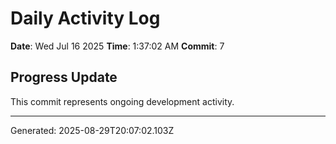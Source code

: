 # Daily Activity Log

**Date**: Wed Jul 16 2025
**Time**: 1:37:02 AM
**Commit**: 7

## Progress Update

This commit represents ongoing development activity.

---
Generated: 2025-08-29T20:07:02.103Z
